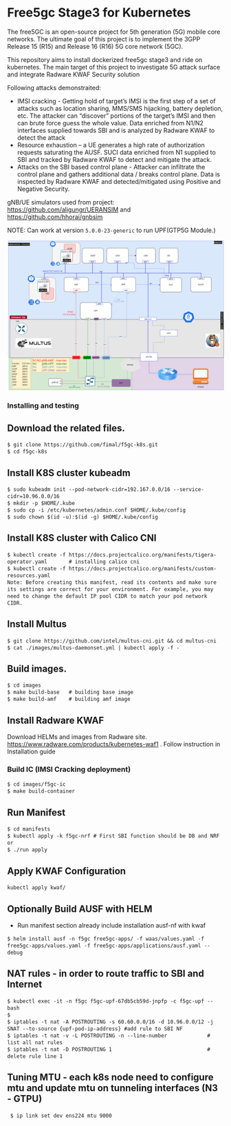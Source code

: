 # Free5gc Stage3 for Kubernetes
The free5GC is an open-source project for 5th generation (5G) mobile core networks. The ultimate goal of this project is to implement the 3GPP Release 15 (R15) and Release 16 (R16) 5G core network (5GC).

This repository aims to install dockerized free5gc stage3 and ride on kubernetes.
The main target of this project to investigate 5G attack surface and integrate Radware KWAF Security solution

Following attacks demonstraited:
 - IMSI cracking - Getting hold of target’s IMSI is the first step of a set of attacks such as location sharing, MMS/SMS hijacking, battery depletion, etc. The attacker can “discover” portions of the target’s IMSI and then can brute force guess the whole value.
Data enriched from N1/N2 interfaces supplied towards SBI and is analyzed by Radware KWAF to detect the attack
 - Resource exhaustion – a UE generates a high rate of authorization requests saturating the AUSF.
SUCI data enriched from N1 supplied to SBI and tracked by Radware KWAF to detect and mitigate the attack.
 - Attacks on the SBI based control plane - Attacker can infiltrate the control plane and gathers additional data / breaks control plane.
Data is inspected by Radware KWAF and detected/mitigated using Positive and Negative Security.

gNB/UE simulators used from project: https://github.com/aligungr/UERANSIM and https://github.com/hhorai/gnbsim

NOTE: Can work at version `5.0.0-23-generic` to run UPF(GTP5G Module.)

![Image of 5G](https://github.com/fimal/f5gc-k8s/blob/main/5G.png)

### Installing and testing

## Download the related files.
```
$ git clone https://github.com/fimal/f5gc-k8s.git
$ cd f5gc-k8s
```

## Install K8S cluster kubeadm
```
$ sudo kubeadm init --pod-network-cidr=192.167.0.0/16 --service-cidr=10.96.0.0/16
$ mkdir -p $HOME/.kube
$ sudo cp -i /etc/kubernetes/admin.conf $HOME/.kube/config
$ sudo chown $(id -u):$(id -g) $HOME/.kube/config
```

## Install K8S cluster with Calico CNI
```
$ kubectl create -f https://docs.projectcalico.org/manifests/tigera-operator.yaml		# installing calico cni
$ kubectl create -f https://docs.projectcalico.org/manifests/custom-resources.yaml
Note: Before creating this manifest, read its contents and make sure its settings are correct for your environment. For example, you may need to change the default IP pool CIDR to match your pod network CIDR.
```

## Install Multus
```
$ git clone https://github.com/intel/multus-cni.git && cd multus-cni
$ cat ./images/multus-daemonset.yml | kubectl apply -f -
```

## Build images.
```
$ cd images
$ make build-base	# building base image
$ make build-amf    # building amf image
```

## Install Radware KWAF
Download HELMs and images from Radware site.
https://www.radware.com/products/kubernetes-waf1 .
Follow instruction in Installation guide

### Build IC (IMSI Cracking deployment)
 ```
 $ cd images/f5gc-ic
 $ make build-container
 ```

## Run Manifest
```
$ cd manifests
$ kubectl apply -k f5gc-nrf # First SBI function should be DB and NRF
or
$ ./run apply
```

## Apply KWAF Configuration
```
kubectl apply kwaf/
```

## Optionally Build AUSF with HELM
* Run manifest section already include installation ausf-nf with kwaf
 ```
 $ helm install ausf -n f5gc free5gc-apps/ -f waas/values.yaml -f free5gc-apps/values.yaml -f free5gc-apps/applications/ausf.yaml --debug
 ```

## NAT rules - in order to route traffic to SBI and Internet
```
$ kubectl exec -it -n f5gc f5gc-upf-67db5cb59d-jnpfp -c f5gc-upf -- bash
$
$ iptables -t nat -A POSTROUTING -s 60.60.0.0/16 -d 10.96.0.0/12 -j SNAT --to-source {upf-pod-ip-address} #add rule to SBI NF
$ iptables -t nat -v -L POSTROUTING -n --line-number             # list all nat rules
$ iptables -t nat -D POSTROUTING 1                               # delete rule line 1
```

## Tuning MTU - each k8s node need to configure mtu and update mtu on tunneling interfaces (N3 - GTPU)
```
 $ ip link set dev ens224 mtu 9000
```
